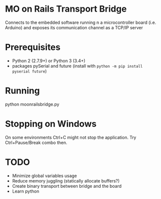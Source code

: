 # MO on Rails Transport Bridge
Connects to the embedded software running n a microcontroller board (i.e. Arduino) and exposes its communication channel as a TCP/IP server

# Prerequisites
- Python 2 (2.7.9+) or Python 3 (3.4+)
- packages pySerial and future (install with `python -m pip install pyserial future`)

# Running
python moonrailsbridge.py

# Stopping on Windows
On some environments Ctrl+C might not stop the application. Try Ctrl+Pause/Break combo then.

# TODO
- Minimize global variables usage
- Reduce memory juggling (statically allocate buffers?)
- Create binary transport between bridge and the board
- Learn python


